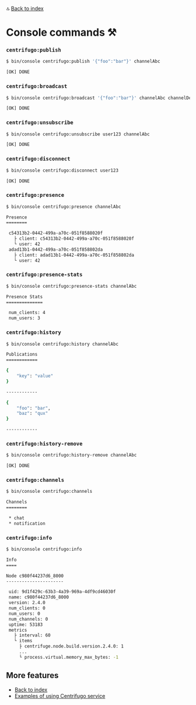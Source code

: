 🔝 [Back to index](./../../README.md "Back to index")

# Console commands ⚒️

### `centrifugo:publish`

```bash
$ bin/console centrifugo:publish '{"foo":"bar"}' channelAbc

[OK] DONE
```

### `centrifugo:broadcast`

```bash
$ bin/console centrifugo:broadcast '{"foo":"bar"}' channelAbc channelDef

[OK] DONE
```

### `centrifugo:unsubscribe`

```bash
$ bin/console centrifugo:unsubscribe user123 channelAbc

[OK] DONE
```

### `centrifugo:disconnect`

```bash
$ bin/console centrifugo:disconnect user123

[OK] DONE
```

### `centrifugo:presence`

```bash
$ bin/console centrifugo:presence channelAbc

Presence
========

 c54313b2-0442-499a-a70c-051f8588020f
   ├ client: c54313b2-0442-499a-a70c-051f8588020f
   └ user: 42
 adad13b1-0442-499a-a70c-051f858802da
   ├ client: adad13b1-0442-499a-a70c-051f858802da
   └ user: 42
```

### `centrifugo:presence-stats`

```bash
$ bin/console centrifugo:presence-stats channelAbc

Presence Stats
==============

 num_clients: 4
 num_users: 3
```

### `centrifugo:history`

```bash
$ bin/console centrifugo:history channelAbc

Publications
============

{
    "key": "value"
}

------------

{
    "foo": "bar",
    "baz": "qux"
}

------------
```

### `centrifugo:history-remove`

```bash
$ bin/console centrifugo:history-remove channelAbc

[OK] DONE
```

### `centrifugo:channels`

```bash
$ bin/console centrifugo:channels

Channels
========

 * chat
 * notification
```

### `centrifugo:info`

```bash
$ bin/console centrifugo:info

Info
====

Node c980f44237d6_8000
----------------------

 uid: 9d1f429c-63b3-4a39-969a-4df9cd46030f
 name: c980f44237d6_8000
 version: 2.4.0
 num_clients: 0
 num_users: 0
 num_channels: 0
 uptime: 53183
 metrics
   ├ interval: 60
   └ items
     ├ centrifuge.node.build.version.2.4.0: 1
     ...
     └ process.virtual.memory_max_bytes: -1
```

## More features

* [Back to index](./../../README.md "Back to index")
* [Examples of using Centrifugo service](./centrifugo_service_methods.md "Examples of using Centrifugo service")
